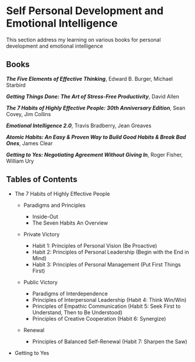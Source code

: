# Self Personal Development and Emotional Intelligence

This section address my learning on various books for personal development and emotional intelligence

## Books

***The Five Elements of Effective Thinking***, Edward B. Burger, Michael Starbird

***Getting Things Done: The Art of Stress-Free Productivity***, David Allen

***The 7 Habits of Highly Effective People: 30th Anniversary Edition***, Sean Covey, Jim Collins

***Emotional Intelligence 2.0***, Travis Bradberry, Jean Greaves

***Atomic Habits: An Easy & Proven Way to Build Good Habits & Break Bad Ones***, James Clear

***Getting to Yes: Negotiating Agreement Without Giving In***, Roger Fisher, William Ury


## Tables of Contents

- The 7 Habits of Highly Effective People

    - Paradigms and Principles

        - Inside-Out
        - The Seven Habits An Overview

    - Private Victory

        - Habit 1: Principles of Personal Vision (Be Proactive)
        - Habit 2: Principles of Personal Leadership (Begin with the End in Mind)
        - Habit 3: Principles of Personal Management (Put First Things First)


    - Public Victory
        - Paradigms of Interdependence
        - Principles of Interpersonal Leadership (Habit 4: Think Win/Win)
        - Principles of Empathic Communication (Habit 5: Seek First to Understand, Then to Be Understood)
        - Principles of Creative Cooperation (Habit 6: Synergize)

    - Renewal
        - Principles of Balanced Self-Renewal (Habit 7: Sharpen the Saw)



- Getting to Yes
